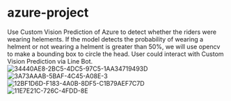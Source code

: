 # azure-project
Use  Custom Vision Prediction of Azure to detect whether the riders were wearing helements. 
If the model detects the probability of wearing a helment or not wearing a helment is greater than 50%, we will use opencv to make a bounding box to circle the head. 
User could interact with Custom Vision Prediction via Line Bot.
![34440AE8-2BC5-4DC5-97C5-1AA34719493D](https://user-images.githubusercontent.com/53245830/124065689-daab1b00-da69-11eb-9de9-69a2ba0c7ba0.png)
![3A73AAAB-5BAF-4C45-A08E-3](https://user-images.githubusercontent.com/53245830/124065892-3c6b8500-da6a-11eb-9d92-970f60a7ab2a.jpg)
![12BF1D6D-F183-4A0B-8DF5-C1B79AEF7C7D](https://user-images.githubusercontent.com/53245830/124065900-42616600-da6a-11eb-83ae-5c671a8dfe9a.png)
![11E7E21C-726C-4FDD-8E](https://user-images.githubusercontent.com/53245830/124065910-45f4ed00-da6a-11eb-9d34-1dc3cbe62d72.jpg)




